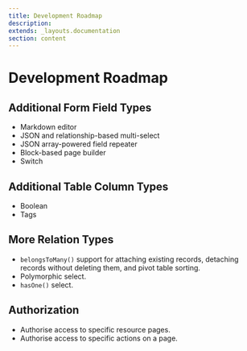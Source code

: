 ```yaml
---
title: Development Roadmap
description:
extends: _layouts.documentation
section: content
---
```


# Development Roadmap

## Additional Form Field Types
- Markdown editor
- JSON and relationship-based multi-select
- JSON array-powered field repeater
- Block-based page builder
- Switch

## Additional Table Column Types
- Boolean
- Tags

## More Relation Types
- `belongsToMany()` support for attaching existing records, detaching records without deleting them, and pivot table sorting.
- Polymorphic select.
- `hasOne()` select.

## Authorization
- Authorise access to specific resource pages.
- Authorise access to specific actions on a page.
